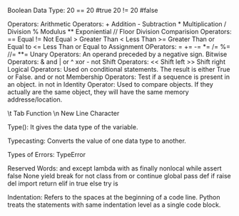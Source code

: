 Boolean Data Type:
    20 == 20    #true
    20 != 20    #false

Operators:
    Arithmetic Operators:
        +     Addition
        -     Subtraction
        *     Multiplication
        /     Division
        %     Modulus
        **    Exponiential
        //    Floor Division
    Comparision Operators:
        ==    Equal
        !=    Not Equal
        >     Greater Than
        <     Less Than
        >=    Greater Than or Equal to
        <=    Less Than or Equal to
    Assignment OPerators:
        =
        +=
        -=
        *=
        /=
        %=
        //=
        **=
    Unary Operators:
        An operand preceded by a negative sign.
    Bitwise Operators:
        &    and
        |    or
        ^    xor
        -    not
    Shift Operators:
        <<    Shift left
        >>    Shift right
    Logical Operators:
        Used on conditional statements.
        The result is either True or False.
        and
        or
        not
    Membership Operators:
        Test if a sequence is present in an object.
        in
        not in
    Identity Operator:
        Used to compare objects.
        If they actually are the same object, they will have the same memory addresse/location.

\t Tab Function
\n New Line Character

Type():
    It gives the data type of the variable.

Typecasting:
    Converts the value of one data type to another.

Types of Errors:
    TypeError

Reserved Words:
    and
    except
    lambda
    with
    as
    finally
    nonlocal
    while
    assert
    false
    None
    yield
    break
    for
    not
    class from
    or
    continue
    global
    pass
    def
    if
    raise
    del
    import 
    return
    elif
    in
    true
    else
    try
    is 

Indentation:
    Refers to the spaces at the beginning of a code line.
    Python treats the statements with same indentation level as a single code block.